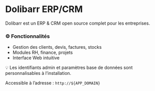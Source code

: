 # Dolibarr ERP/CRM

Dolibarr est un ERP & CRM open source complet pour les entreprises.

### ⚙️ Fonctionnalités
- Gestion des clients, devis, factures, stocks
- Modules RH, finance, projets
- Interface Web intuitive

💡 Les identifiants admin et paramètres base de données sont personnalisables à l’installation.

Accessible à l’adresse : `http://${APP_DOMAIN}`